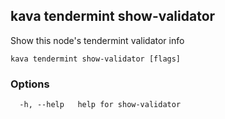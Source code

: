 <!--
title: show-validator
-->
## kava tendermint show-validator

Show this node's tendermint validator info

```
kava tendermint show-validator [flags]
```

### Options

```
  -h, --help   help for show-validator
```

